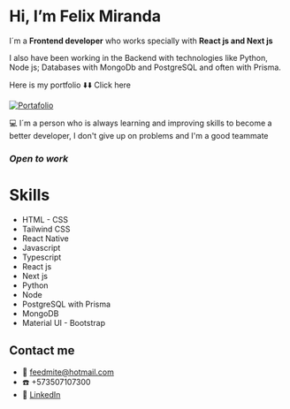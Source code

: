 # Hi, I’m Felix Miranda

I´m a **Frontend developer** who works specially with **React js and Next js**

I also have been working in the Backend with technologies like Python, Node js; Databases with MongoDb and PostgreSQL and often with Prisma.

Here is my portfolio  :arrow_down::arrow_down: Click here

[![Portafolio](https://firebasestorage.googleapis.com/v0/b/my-images-ed5a3.appspot.com/o/images%2FScreenshot%202024-04-19%20000638.png?alt=media&token=bf53543c-a6d2-47c3-a491-b4b96016a06e)](https://www.fmiranda.com/)


:computer: I´m a person who is always learning and improving skills to become a better developer, I don't give up on problems and I'm a good teammate

### 

### _Open to work_

# Skills
- HTML - CSS
- Tailwind CSS
- React Native
- Javascript
- Typescript
- React js
- Next js
- Python
- Node
- PostgreSQL with Prisma
- MongoDB
- Material UI - Bootstrap



## Contact me

- :email: feedmite@hotmail.com
- :telephone: +573507107300
- :large_blue_diamond: [LinkedIn](https://www.linkedin.com/in/fmirandat/)

<!---
FemtDeveloper/FemtDeveloper is a ✨ special ✨ repository because its `README.md` (this file) appears on your GitHub profile.
You can click the Preview link to take a look at your changes.
--->
